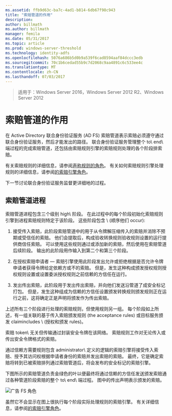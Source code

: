 ```yaml
---
ms.assetid: ffb9d63c-ba7c-4ad1-b814-6db67f98c943
title: "索赔管道的作用"
description: 
author: billmath
ms.author: billmath
manager: femila
ms.date: 05/31/2017
ms.topic: article
ms.prod: windows-server-threshold
ms.technology: identity-adfs
ms.openlocfilehash: 5076a686b5d0b9a539f6cad8594aaf84dccc3edb
ms.sourcegitcommit: 70c1b6cedad55b9c7d2068c9aa4891c6c533ee4c
ms.translationtype: MT
ms.contentlocale: zh-CN
ms.lasthandoff: 07/03/2017
---
```

>适用于：Windows Server 2016，Windows Server 2012 R2、Windows Server 2012

# <a name="the-role-of-the-claims-pipeline"></a>索赔管道的作用
在 Active Directory 联合身份验证服务 \(AD FS\) 索赔管道表示索赔必须遵守通过联合身份验证服务，然后才能发出的路径。 联合身份验证服务管理整个 to\ end\ 端过程的完成索赔管道，还包括由索赔规则引擎的索赔规则处理的各个阶段排索赔。  
  
有关索赔规则的详细信息，请参阅[声称规则的角色](The-Role-of-Claim-Rules.md)。 有关如何索赔规则引擎处理规则的详细信息，请参阅[的索赔引擎角色](The-Role-of-the-Claims-Engine.md)。  
  
下一节讨论联合身份验证服务监督更详细地的过程。  
  
## <a name="claims-pipeline-process"></a>索赔管道进程  
索赔管道进程包含三个级别 high\ 阶段。 在此过程中的每个阶段初始化索赔规则引擎到进程索赔规则特定于该阶段。 这些阶段包含 \ (顺序他们 occur\):  
  
1.  接受传入索赔，此阶段索赔管道中的用于从令牌解压缩传入的索赔并消除不预期或受信任的索赔。 他们会提取后，构成验收转换规则验收规则设置的运行提供商信任索赔。 可以使用这些规则通过或添加新的索赔，然后使用在索赔管道后续阶段。 输出的此阶段用作输入到第二个和第三个阶段。  
  
2.  在授权索赔申请者 — 索赔引擎使用此阶段发出允许或拒绝根据是否允许令牌申请者获得令牌给定依赖方或不的索赔。 但是，发生这种构成颁发授权规则授权规则设置或设置委派授权规则之前信赖的方信任在运行。  
  
3.  发出传出索赔，此阶段用于发出传出索赔，并向他们发送沿管道了成安全标记打包。 但是，发生这种组成为信赖的方信任设置颁发转换规则颁发规则正在运行之前，这将确定正是声明将颁发作为传出索赔。  
  
上述所有三个阶段进行处理的索赔规则，但使用规则另一组。 每个阶段如上所述，有一组关联的基于传入索赔颁发规则 \(the acceptance rules\) 或目标服务颁发 claimincludes \ (授权和颁发 rules\)。  
  
索赔 token\ 无关但传输通过封装安全令牌在该网络。 索赔规则工作对无论传入或传出安全令牌格式的索赔。  
  
通过信赖方需要规则包含 administrator\ 定义的逻辑的索赔引擎将接受传入索赔、授予其访问权根据申请者身份的索赔并发出索赔的索赔。 最终，它是确定索赔将转到已被索赔排列通过索赔管道后，将会发布的安全标记的索赔引擎。  
  
下图所示的索赔管道负责金绿色的叶以便最终将通过信赖的方信任发送颁发索赔通过各种管道阶段索赔的整个 to\ end\ 端过程。 图中的传出声明表示颁发的索赔。  
  
![广告 FS 角色](media/adfs2_pipeline.gif)  
  
虽然它不会显示在图上很执行每个阶段实际处理规则的索赔引擎。 有关详细信息，请参阅[的索赔引擎角色](The-Role-of-the-Claims-Engine.md)。  
  

